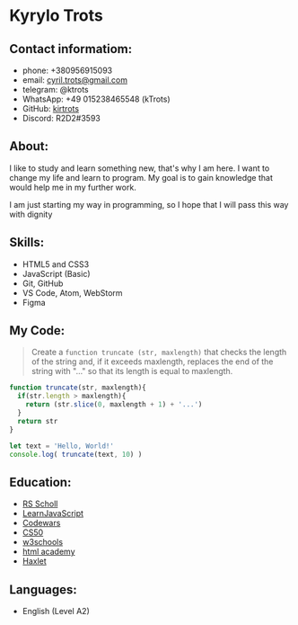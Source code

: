 # Kyrylo Trots

## Contact informatiom:
  - phone: +380956915093
  - email: cyril.trots@gmail.com 
  - telegram: @ktrots
  - WhatsApp: +49 015238465548 (kTrots)
  - GitHub: [kirtrots](https://github.com/kuritrots)
  - Discord: R2D2#3593

## About:
<p>I like to study and learn something new, that's why I am here. I want to change my life and learn to program. My goal is to gain knowledge that would help me in my further work.</p>
<p>I am just starting my way in programming, 
so I hope that I will pass this way with dignity</p>

## Skills:
  - HTML5 and CSS3
  - JavaScript (Basic)
  - Git, GitHub
  - VS Code, Atom, WebStorm
  - Figma

## My Code:
>Create a `function truncate (str, maxlength)` that checks the length of the string and, 
if it exceeds maxlength, replaces the end of the string with "..." so that its length is equal to maxlength.

```js
function truncate(str, maxlength){
  if(str.length > maxlength){
    return (str.slice(0, maxlength + 1) + '...')
  }
  return str
}

let text = 'Hello, World!'
console.log( truncate(text, 10) )
```

## Education:
  - [RS Scholl](https://rs.school/)
  - [LearnJavaScript](https://javascript.info/)
  - [Codewars](https://www.codewars.com/dashboard)
  - [CS50](https://cs50.harvard.edu/x/2022/weeks/0/)
  - [w3schools](https://www.w3schools.com/)
  - [html academy](https://htmlacademy.ru/?utm_source=google&utm_medium=cpc&utm_campaign=all_brand&keyword=html%20academy&gclid=CjwKCAiAkfucBhBBEiwAFjbkr6WNm0gXLxIesH06LcgdmQlt04OC59g4pdRvchq49rqJZr1llSlhQRoC6ZMQAvD_BwE)
  - [Haxlet](https://ru.hexlet.io/)
  
## Languages:
  - English (Level A2)
